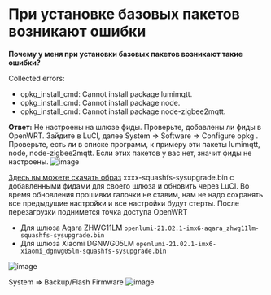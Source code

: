# При установке базовых пакетов возникают ошибки

**Почему у меня при установки базовых пакетов возникают такие ошибки?**

Collected errors:
* opkg_install_cmd: Cannot install package lumimqtt.
* opkg_install_cmd: Cannot install package node.
* opkg_install_cmd: Cannot install package node-zigbee2mqtt.

**Ответ:** Не настроены на шлюзе фиды. Проверьте, добавлены ли фиды в OpenWRT. Зайдите в LuCI, далее System => Software => Configure opkg . Проверьте, есть ли в списке программ, к примеру эти пакеты lumimqtt, node, node-zigbee2mqtt. Если этих пакетов у вас нет, значит фиды не настроены.
![image](https://user-images.githubusercontent.com/64090632/141359466-bca6fe6e-901b-4f9a-a272-569678b7585b.png)


[Здесь вы можете скачать образ](https://openlumi.github.io/releases/21.02.1/targets/imx6/generic/) xxxx-squashfs-sysupgrade.bin c добавленными фидами для своего шлюза и обновить через LuCI. Во время обновления прошивки галочки не ставим, нам не надо сохранять все предыдущие настройки и все настройки будут стерты. После перезагрузки поднимется точка доступа OpenWRT

* Для шлюза Aqara ZHWG11LM
  `openlumi-21.02.1-imx6-aqara_zhwg11lm-squashfs-sysupgrade.bin`
* Для шлюза Xiaomi DGNWG05LM
  `openlumi-21.02.1-imx6-xiaomi_dgnwg05lm-squashfs-sysupgrade.bin`

![image](https://user-images.githubusercontent.com/64090632/143293816-e4590f00-f813-4bf1-a4d7-95f72c0a8364.png)


System => Backup/Flash Firmware
![image](https://user-images.githubusercontent.com/64090632/141359903-58c2f4ac-5078-4927-86e1-619a49d883fd.png)

